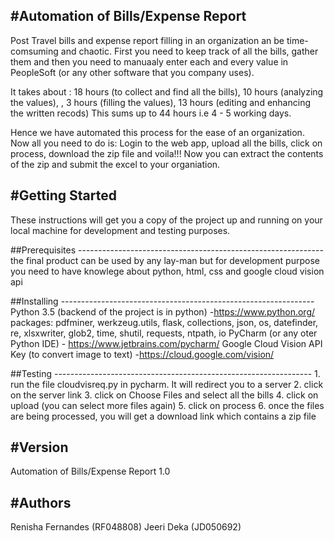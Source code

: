 
#Automation of Bills/Expense Report
--------------------------------------------------------------
Post Travel bills and expense report filling in an organization an be time-comsuming and chaotic. First you need to keep track of all the bills, gather them and then you need to manuaaly enter each and every value in PeopleSoft (or any other software that you company uses). 

It takes about : 18 hours (to collect and find all the bills), 10 hours (analyzing the values), , 3 hours (filling the values), 13 hours (editing and enhancing the written recods)
This sums up to 44 hours i.e 4 - 5 working days. 

Hence we have automated this process for the ease of an organization. Now all you need to do is:
Login to the web app, upload all the bills, click on process, download the zip file and voila!!!
Now you can extract the contents of the zip and submit the excel to your organiation.

#Getting Started
-----------------------------------------------------------------
These instructions will get you a copy of the project up and running on your local machine for development and testing purposes.

 ##Prerequisites
    -------------------------------------------------------------
    the final product can be used by any lay-man but for development purpose you need to have knowlege about python, html, css and google cloud vision api

 ##Installing
    ---------------------------------------------------------------
    Python 3.5 (backend of the project is in python) -https://www.python.org/
        packages:
            pdfminer, werkzeug.utils, flask, collections, json,  os,  datefinder, re, xlsxwriter, glob2, time, shutil, requests, ntpath, io
    PyCharm (or any oter Python IDE) - https://www.jetbrains.com/pycharm/
    Google Cloud Vision API Key (to convert image to text) -https://cloud.google.com/vision/

 ##Testing
    ----------------------------------------------------------------
    1. run the file cloudvisreq.py in pycharm. It will redirect you to a server
    2. click on the server link
    3. click on Choose Files and select all the bills
    4. click on upload (you can select more files again)
    5. click on process
    6. once the files are being processed, you will get a download link which contains a zip file

#Version
--------------------------------------------------------------------
Automation of Bills/Expense Report 1.0

#Authors
--------------------------------------------------------------------
Renisha Fernandes (RF048808)
Jeeri Deka (JD050692)





